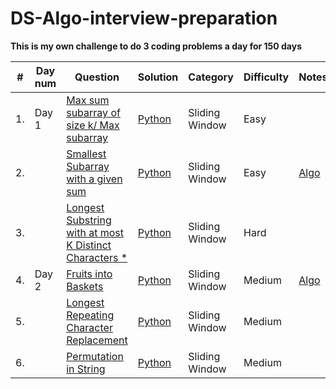 # DS-Algo-interview-preparation

**This is my own challenge to do 3 coding problems a day for 150 days**

| #  | Day num |Question| Solution | Category |Difficulty | Notes |
| -- |-------|----- | -------- | ---------- |-----|-------|
| 1. | Day 1|[Max sum subarray of size k/ Max subarray](https://leetcode.com/problems/maximum-subarray/)| [Python](https://github.com/harshithreddyhr9/150-days-of-coding/blob/master/Python/Maximum%20sum%20of%20subarray.ipynb) | Sliding Window |Easy | |
| 2. |  |[Smallest Subarray with a given sum](https://leetcode.com/problems/minimum-size-subarray-sum/)| [Python](https://github.com/harshithreddyhr9/150-days-of-coding/blob/master/Python/Smallest%20subarray%20with%20given%20sum.ipynb)| Sliding Window | Easy |[Algo](https://github.com/harshithreddyhr9/Notes/150-days-of-coding/blob/master/Notes%20Smallest%20sub%20array%20with%20given%20sum.pdf) |
| 3. |  |[Longest Substring with at most K Distinct Characters *](https://leetcode.com/problems/longest-substring-with-at-most-k-distinct-characters) | [Python](https://github.com/harshithreddyhr9/150-days-of-coding/blob/master/Python/Longest%20substring%20with%20K%20distinct%20characters.ipynb) | Sliding Window | Hard | | 
|4. | Day 2|[Fruits into Baskets](https://leetcode.com/problems/fruit-into-baskets/)|[Python](https://github.com/harshithreddyhr9/Python/150-days-of-coding/blob/master/Fruits%20into%20baskets.ipynb)| Sliding Window | Medium |[Algo](https://github.com/harshithreddyhr9/150-days-of-coding/blob/master/Notes/904.%20Fruits%20into%20baskets.pdf) |
|5. | | [Longest Repeating Character Replacement](https://leetcode.com/problems/longest-repeating-character-replacement/)| [Python]()| Sliding Window | Medium | |
|6. | | [Permutation in String](https://leetcode.com/problems/permutation-in-string/)|[Python]()| Sliding Window | Medium | |
